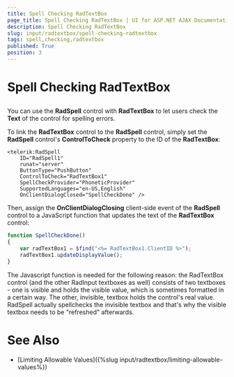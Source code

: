 ```yaml
---
title: Spell Checking RadTextBox
page_title: Spell Checking RadTextBox | UI for ASP.NET AJAX Documentation
description: Spell Checking RadTextBox
slug: input/radtextbox/spell-checking-radtextbox
tags: spell,checking,radtextbox
published: True
position: 3
---
```


# Spell Checking RadTextBox



## 

You can use the **RadSpell** control with **RadTextBox** to let users check the **Text** of the control for spelling errors.

To link the **RadTextBox** control to the **RadSpell** control, simply set the **RadSpell** control's **ControlToCheck** property to the ID of the **RadTextBox**:

````ASPNET
<telerik:RadSpell
	ID="RadSpell1"
	runat="server"
	ButtonType="PushButton"
	ControlToCheck="RadTextBox1"
	SpellCheckProvider="PhoneticProvider"
	SupportedLanguages="en-US,English"   
	OnClientDialogClosed="SpellCheckDone" />
````



Then, assign the **OnClientDialogClosing** client-side event of the **RadSpell** control to a JavaScript function that updates the text of the **RadTextBox** control:

````JavaScript
function SpellCheckDone()
{
	var radTextBox1 = $find("<%= RadTextBox1.ClientID %>");
	radTextBox1.updateDisplayValue();
}
````



The Javascript function is needed for the following reason: the RadTextBox control (and the other RadInput textboxes as well) consists of two textboxes - one is visible and holds the visible value, which is sometimes formatted in a certain way. The other, invisible, textbox holds the control's real value. RadSpell actually spellchecks the invisible textbox and that's why the visible textbox needs to be "refreshed" afterwards.

# See Also

 * [Limiting Allowable Values]({%slug input/radtextbox/limiting-allowable-values%})
